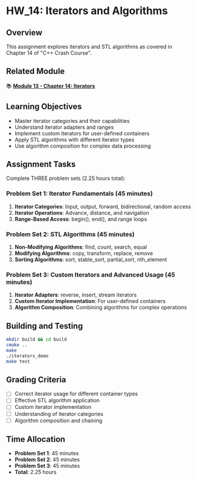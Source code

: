 # HW_14: Iterators and Algorithms

## Overview
This assignment explores iterators and STL algorithms as covered in Chapter 14 of "C++ Crash Course".

## Related Module
📚 **[Module 13 - Chapter 14: Iterators](../)**

## Learning Objectives
- Master iterator categories and their capabilities
- Understand iterator adapters and ranges
- Implement custom iterators for user-defined containers
- Apply STL algorithms with different iterator types
- Use algorithm composition for complex data processing

## Assignment Tasks
Complete THREE problem sets (2.25 hours total):

### Problem Set 1: Iterator Fundamentals (45 minutes)
1. **Iterator Categories**: Input, output, forward, bidirectional, random access
2. **Iterator Operations**: Advance, distance, and navigation
3. **Range-Based Access**: begin(), end(), and range loops

### Problem Set 2: STL Algorithms (45 minutes)
1. **Non-Modifying Algorithms**: find, count, search, equal
2. **Modifying Algorithms**: copy, transform, replace, remove
3. **Sorting Algorithms**: sort, stable_sort, partial_sort, nth_element

### Problem Set 3: Custom Iterators and Advanced Usage (45 minutes)
1. **Iterator Adapters**: reverse, insert, stream iterators
2. **Custom Iterator Implementation**: For user-defined containers
3. **Algorithm Composition**: Combining algorithms for complex operations

## Building and Testing
```bash
mkdir build && cd build
cmake ..
make
./iterators_demo
make test
```

## Grading Criteria
- [ ] Correct iterator usage for different container types
- [ ] Effective STL algorithm application
- [ ] Custom iterator implementation
- [ ] Understanding of iterator categories
- [ ] Algorithm composition and chaining

## Time Allocation
- **Problem Set 1**: 45 minutes
- **Problem Set 2**: 45 minutes
- **Problem Set 3**: 45 minutes
- **Total**: 2.25 hours